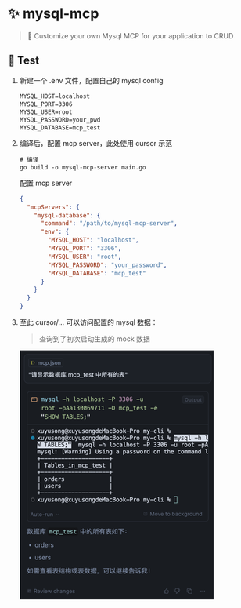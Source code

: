 # ✨ mysql-mcp 
> 💫 Customize your own Mysql MCP for your application to CRUD

## 🔨 Test
1. 新建一个 .env 文件，配置自己的 mysql config
    ``` shell
    MYSQL_HOST=localhost
    MYSQL_PORT=3306
    MYSQL_USER=root
    MYSQL_PASSWORD=your_pwd
    MYSQL_DATABASE=mcp_test
    ```

2. 编译后，配置 mcp server，此处使用 cursor 示范
   ```shell
   # 编译
   go build -o mysql-mcp-server main.go
   ```
   配置 mcp server
   ```json
   {
     "mcpServers": {
       "mysql-database": {
         "command": "/path/to/mysql-mcp-server",
         "env": {
           "MYSQL_HOST": "localhost",
           "MYSQL_PORT": "3306",
           "MYSQL_USER": "root",
           "MYSQL_PASSWORD": "your_password",
           "MYSQL_DATABASE": "mcp_test"
         }
       }
     }
   }
   ```

3. 至此 cursor/... 可以访问配置的 mysql 数据：
   > 查询到了初次启动生成的 mock 数据

   ![img.png](img/cursor-res.png)
